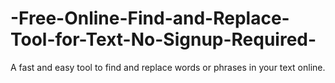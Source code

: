 # -Free-Online-Find-and-Replace-Tool-for-Text-No-Signup-Required-
A fast and easy tool to find and replace words or phrases in your text online.
